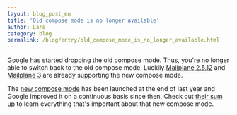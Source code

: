 ```yaml
---
layout: blog_post_en
title: 'Old compose mode is no longer available'
author: Lars
category: blog
permalink: /blog/entry/old_compose_mode_is_no_longer_available.html
---
```


Google has started dropping the old compose mode. Thus, you're no longer able to switch back to the old compose mode. Luckily [Mailplane 2.5.12](/download) and [Mailplane 3](/download) are already supporting the new compose mode.

The [new compose mode](http://gmailblog.blogspot.ch/2012/10/introducing-new-compose-in-gmail.html) has been launched at the end of last year and Google improved it on a continuous basis since then. Check out [their sum up](https://support.google.com/mail/answer/2645922?p=newcompose&hl=en&rd=1) to learn everything that's important about that new compose mode.
